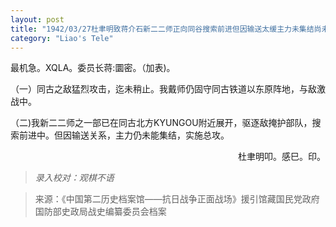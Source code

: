 ```yaml
---
layout: post
title: "1942/03/27杜聿明致蒋介石新二二师正向同谷搜索前进但因输送太缓主力未集结尚未总攻"
category: "Liao's Tele"
---
```


最机急。XQLA。委员长蒋:圜密。（加表)。

（一）同古之敌猛烈攻击，迄未稍止。我戴师仍固守同古铁道以东原阵地，与敌激战中。

（二)我新二二师之一部已在同古北方KYUNGOU附近展开，驱逐敌掩护部队，搜索前进中。但因输送关系，主力仍未能集结，实施总攻。





<p align="right"\>杜聿明叩。感巳。印。</p\>


>*录入校对：观棋不语*

> 来源：《中国第二历史档案馆——抗日战争正面战场》援引馆藏国民党政府国防部史政局战史编纂委员会档案